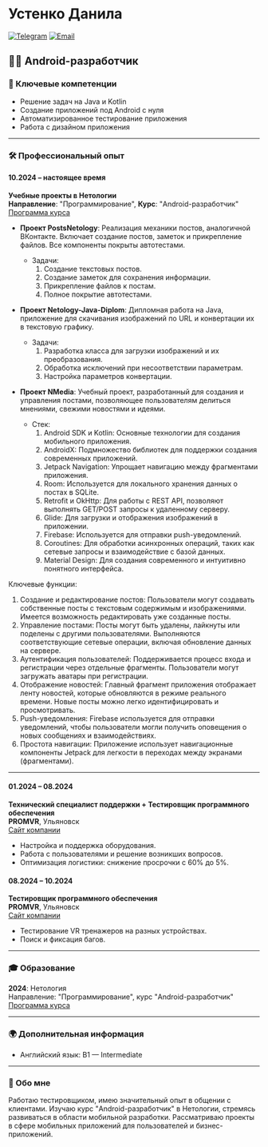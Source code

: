 # Устенко Данила

[![Telegram](https://img.shields.io/badge/Telegram-@bens0m-blue.svg)](https://t.me/bens0m) 
[![Email](https://img.shields.io/badge/Email-skviil.93@gmail.com-orange.svg)](mailto:skvill.93@gmail.com)

## 👨‍💻 Android-разработчик

### 🔑 Ключевые компетенции
- Решение задач на Java и Kotlin
- Создание приложений под Android с нуля
- Автоматизированное тестирование приложения
- Работа с дизайном приложения

---

### 🛠️ Профессиональный опыт

#### 10.2024 – настоящее время
**Учебные проекты в Нетологии**  
**Направление**: "Программирование", **Курс**: "Android-разработчик"  
[Программа курса](#)

- **Проект PostsNetology**: Реализация механики постов, аналогичной ВКонтакте. Включает создание постов, заметок и прикрепление файлов. Все компоненты покрыты автотестами.
  - Задачи:
    1. Создание текстовых постов.
    2. Создание заметок для сохранения информации.
    3. Прикрепление файлов к постам.
    4. Полное покрытие автотестами.

- **Проект Netology-Java-Diplom**: Дипломная работа на Java, приложение для скачивания изображений по URL и конвертации их в текстовую графику.
  - Задачи:
    1. Разработка класса для загрузки изображений и их преобразования.
    2. Обработка исключений при несоответствии параметрам.
    3. Настройка параметров конвертации.

- **Проект NMedia**: Учебный проект, разработанный для создания и управления постами, позволяющее пользователям делиться мнениями, свежими новостями и идеями.

  - Стек: 
    1. Android SDK и Kotlin: Основные технологии для создания мобильного приложения.
    2. AndroidX: Подмножество библиотек для поддержки создания современных приложений.
    3. Jetpack Navigation: Упрощает навигацию между фрагментами приложения.
    4. Room: Используется для локального хранения данных о постах в SQLite.
    5. Retrofit и OkHttp: Для работы с REST API, позволяют выполнять GET/POST запросы к удаленному серверу.
    6. Glide: Для загрузки и отображения изображений в приложении.
    7. Firebase: Используется для отправки push-уведомлений.
    8. Coroutines: Для обработки асинхронных операций, таких как сетевые запросы и взаимодействие с базой данных.
    9.  Material Design: Для создания современного и интуитивно понятного интерфейса.

Ключевые функции:

  1. Создание и редактирование постов: Пользователи могут создавать собственные посты с текстовым содержимым и изображениями. Имеется возможность редактировать уже созданные посты.
  2. Управление постами: Посты могут быть удалены, лайкнуты или поделены с другими пользователями. Выполняются соответствующие сетевые операции, включая обновление данных на сервере.
  3. Аутентификация пользователей: Поддерживается процесс входа и регистрации через отдельные фрагменты. Пользователи могут загружать аватары при регистрации.
  4. Отображение новостей: Главный фрагмент приложения отображает ленту новостей, которые обновляются в режиме реального времени. Новые посты можно легко идентифицировать и просмотривать.
  5. Push-уведомления: Firebase используется для отправки уведомлений, чтобы пользователи могли получить оповещения о новых сообщениях и взаимодействиях.
  6. Простота навигации: Приложение использует навигационные компоненты Jetpack для легкости в переходах между экранами (фрагментами).

---

#### 01.2024 – 08.2024
**Технический специалист поддержки + Тестировщик программного обеспечения**  
**PROMVR**, Ульяновск  
[Сайт компании](https://promvr.net/)

- Настройка и поддержка оборудования.
- Работа с пользователями и решение возникших вопросов.
- Оптимизация логистики: снижение просрочки с 60% до 5%.

#### 08.2024 – 10.2024
**Тестировщик программного обеспечения**  
**PROMVR**, Ульяновск  
[Сайт компании](https://promvr.net/)

- Тестирование VR тренажеров на разных устройствах.
- Поиск и фиксация багов.

---

### 🎓 Образование

**2024**: Нетология  
Направление: "Программирование", курс "Android-разработчик" [Программа курса](#)  

---

### 🌍 Дополнительная информация
- Английский язык: B1 — Intermediate

---

### 👤 Обо мне
Работаю тестировщиком, имею значительный опыт в общении с клиентами. Изучаю курс "Android-разработчик" в Нетологии, стремясь развиваться в области мобильной разработки. Рассматриваю проекты в сфере мобильных приложений для пользователей и бизнес-приложений.
